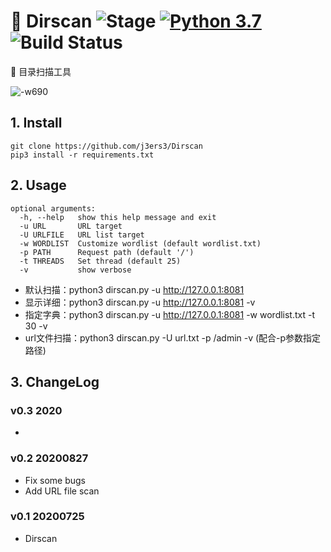 # 🍺 Dirscan ![Stage](https://img.shields.io/badge/Release-STABLE-brightgreen.svg)  [![Python 3.7](https://img.shields.io/badge/Python-3.7-yellow.svg)](http://www.python.org/download/) ![Build Status](https://img.shields.io/badge/Version-0.3-red.svg)

🎃 目录扫描工具

![-w690](media/15957398083981.jpg)

## 1. Install
```
git clone https://github.com/j3ers3/Dirscan
pip3 install -r requirements.txt
```

## 2. Usage
```
optional arguments:
  -h, --help   show this help message and exit
  -u URL       URL target
  -U URLFILE   URL list target
  -w WORDLIST  Customize wordlist (default wordlist.txt)
  -p PATH      Request path (default '/')
  -t THREADS   Set thread (default 25)
  -v           show verbose
```


- 默认扫描：python3 dirscan.py -u http://127.0.0.1:8081
- 显示详细：python3 dirscan.py -u http://127.0.0.1:8081 -v
- 指定字典：python3 dirscan.py -u http://127.0.0.1:8081 -w wordlist.txt -t 30 -v
- url文件扫描：python3 dirscan.py -U url.txt -p /admin -v (配合-p参数指定路径)

## 3. ChangeLog

### v0.3 2020
- 
### v0.2 20200827 
- Fix some bugs
- Add URL file scan

### v0.1 20200725 
- Dirscan